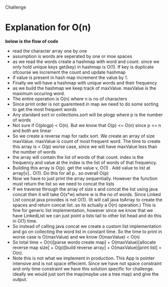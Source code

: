 Challenge


# Explanation for O(n)

**below is the flow of code**

* read the character array one by one 
* assumption is words are seperated by one or moe spaces
* as we read the words create a hashmap with word and count. since we only hold unique keys get(key) in hashmap is O(1). If key is duplicate ofcourse we increment the count and update hashmap
* if value is present in hash map increment the value by 1.
* Finally we will have a hashmap with unique words and their frequency
* as we build the hashmap we keep track of maxValue. maxValue is the maximum occuring word.
* The entire operation is O(n) where n is no of characters
* Since print order is not guarenteed in map we need to do some sorting to get the most frequent words
* Any standard sort or collections.sort will be plogp where p is the number of words
* Not sure if O(plogp) < O(n). But we know that O(p) <= O(n) since p <= n and both are linear 
* So we create a reverse map for radix sort. We create an array of size maxValue. maxValue is count of most frequent word. The time to create this array is < O(p) worse case, since we will have maxValue less than the number of words
* the array will contain the list of words of that count. index is the frequency and value at the index is the list of words of that frequency.
* Building this array is O(p). get the value v, O(1) . Add value to list at array[v].. O(1). Do this for all p.. so overall O(p)
* Now we have to just print the array sequentially. However the function must return the list so we need to concat the lists
* If we traverse through the array of size s and concat the list using java concat then it will take O(s*w) where w is the no of words. Since Linked List concat java provides is not O(1). (It will call java toArray to create the spaces and return concat list..so its actually a O(n) operation.) This is fine for generic list implementation, however since we know that we have LinkedList we can just point a lists tail to other list head and do this in O(1) time.
* So instead of calling java concat we create a custom list implementation and go on collecting the word list in constant time. So the time to print in worse case is O(maxValue) and we know O(maxValue) < O(n)
* So total time = O(n)[parse words create map] + O(maxValue)[allocate reverse map size] + O(p)[build reverse array] + O(maxValue)[print list] = O(n).
* Note this is not what we implement in production. This App is pointer intensive and is not space effecient. Since we have not space constraint and only time constraint we have this solution specific for challenge. ideally we would just sort the map(maybe use a tree map) and give the output.

